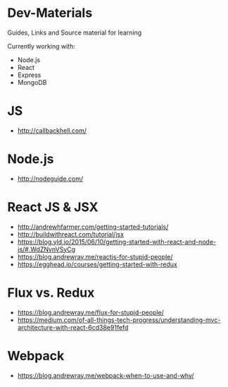 # Dev-Materials
Guides, Links and Source material for learning

Currently working with: 

- Node.js 
- React 
- Express
- MongoDB



# JS
 - http://callbackhell.com/

# Node.js
- http://nodeguide.com/

# React JS & JSX
- http://andrewhfarmer.com/getting-started-tutorials/
- http://buildwithreact.com/tutorial/jsx
- https://blog.yld.io/2015/06/10/getting-started-with-react-and-node-js/#.WdZNvnVSyCg
- https://blog.andrewray.me/reactjs-for-stupid-people/
- https://egghead.io/courses/getting-started-with-redux

# Flux vs. Redux
- https://blog.andrewray.me/flux-for-stupid-people/
- https://medium.com/of-all-things-tech-progress/understanding-mvc-architecture-with-react-6cd38e91fefd

# Webpack
- https://blog.andrewray.me/webpack-when-to-use-and-why/


